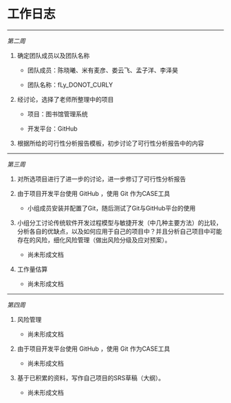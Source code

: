 # 工作日志

 - - - - - - - -

*第二周*
   
1. 确定团队成员以及团队名称

    - 团队成员：陈晓曦、米有麦彦、娄云飞、孟子洋、李泽昊

    - 团队名称：fLy_DONOT_CURLY

2. 经讨论，选择了老师所整理中的项目

    - 项目：图书馆管理系统

    - 开发平台：GitHub

3. 根据所给的可行性分析报告模板，初步讨论了可行性分析报告中的内容
    
 - - - - - - - -

*第三周*
   
1. 对所选项目进行了进一步的讨论，进一步修订了可行性分析报告

2. 由于项目开发平台使用 GitHub ，使用 Git 作为CASE工具

    - 小组成员安装并配置了Git，随后测试了Git与GitHub平台的使用

3. 小组分工讨论传统软件开发过程模型与敏捷开发（中几种主要方法）的比较，分析各自的优缺点，以及如何应用于自己的项目中？并且分析自己项目中可能存在的风险，细化风险管理（做出风险分级及应对预案）。

    - 尚未形成文档

4. 工作量估算

    - 尚未形成文档
    
 - - - - - - - -

*第四周*
   
1. 风险管理

    - 尚未形成文档

2. 由于项目开发平台使用 GitHub ，使用 Git 作为CASE工具

    - 尚未形成文档

3. 基于已积累的资料，写作自己项目的SRS草稿（大纲）。

    - 尚未形成文档

